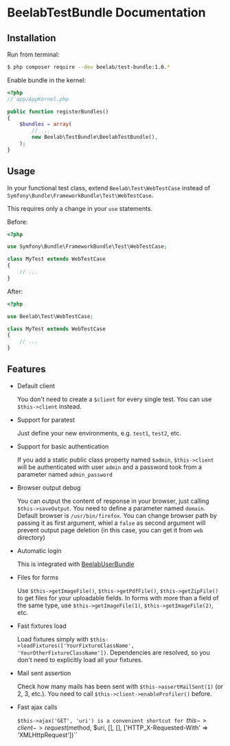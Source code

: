 BeelabTestBundle Documentation
==============================

## Installation

Run from terminal:

```bash
$ php composer require --dev beelab/test-bundle:1.0.*
```

Enable bundle in the kernel:

```php
<?php
// app/AppKernel.php

public function registerBundles()
{
    $bundles = array(
        // ...
        new Beelab\TestBundle\BeelabTestBundle(),
    );
}
```

## Usage

In your functional test class, extend ``Beelab\Test\WebTestCase`` instead of ``Symfony\Bundle\FrameworkBundle\Test\WebTestCase``.

This requires only a change in your ``use`` statements.

Before:

```php
<?php

use Symfony\Bundle\FrameworkBundle\Test\WebTestCase;

class MyTest extends WebTestCase
{
    // ...
}
```

After:

```php
<?php

use Beelab\Test\WebTestCase;

class MyTest extends WebTestCase
{
    // ...
}
```

## Features

* Default client

  You don't need to create a ``$client`` for every single test. You can use ``$this->client`` instead.

* Support for paratest

  Just define your new environments, e.g. ``test1``, ``test2``, etc.

* Support for basic authentication

  If you add a static public class property named ``$admin``, ``$this->client`` will be authenticated with user ``admin``
  and a password took from a parameter named ``admin_password``

* Browser output debug

  You can output the content of response in your browser, just calling ``$this->saveOutput``. You need to define a
  parameter named ``domain``. Default browser is ``/usr/bin/firefox``. You can change browser path by passing it as
  first argument, whiel a ``false`` as second argument will prevent output page deletion (in this case, you can get it
  from ``web`` directory)

* Automatic login

  This is integrated with [BeelabUserBundle](https://github.com/Bee-Lab/BeelabUserBundle)

* Files for forms

  Use ``$this->getImageFile()``, ``$this->getPdfFile()``, ``$this->getZipFile()`` to get files for your uploadable fields.
  In forms with more than a field of the same type, use ``$this->getImageFile(1)``, ``$this->getImageFile(2)``, etc.

* Fast fixtures load

  Load fixtures simply with ``$this->loadFixtures(['YourFixtureClassName', 'YourOtherFixtureClassName'])``. Dependencies
  are resolved, so you don't need to explicitly load all your fixtures.

* Mail sent assertion

  Check how many mails has been sent with ``$this->assertMailSent(1)`` (or 2, 3, etc.). You need to call
  ``$this->client->enableProfiler()`` before.

* Fast ajax calls

  ``$this->ajax('GET', 'uri') is a convenient shortcut for
  ``$this->client->request($method, $uri, [], [], ['HTTP_X-Requested-With' => 'XMLHttpRequest'])``